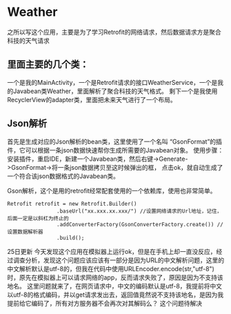 # Weather
之所以写这个应用，主要是为了学习Retrofit的网络请求，然后数据请求方是聚合科技的天气请求

## 里面主要的几个类：
一个是我的MainActivity，一个是Retrofit请求的接口WeatherService，一个是我的Javabean类Weather，里面解析了聚合科技的天气格式。
剩下一个是我使用RecyclerView的adapter类，里面把未来天气进行了一个布局。
## Json解析
首先是生成对应的Json解析的bean类，这里使用了一个名叫 “GsonFormat”的插件，它可以根据一条json数据快速帮你生成所需要的Javabean对象。
使用步骤：安装插件，重启IDE，新建一个Javabean类，然后右键->Generate->GsonFormat->将一条json数据拷贝至这时候弹出的框，
点击ok，就自动生成了一个符合该json数据格式的Javabean类。

Gson解析，这个是用的retrofit经常配套使用的一个依赖库，使用也非常简单。

```
Retrofit retrofit = new Retrofit.Builder()
                .baseUrl("xx.xxx.xx.xxx/") //设置网络请求的Url地址，记住，后面一定是以斜杠为终止的
                .addConverterFactory(GsonConverterFactory.create()) //设置数据解析器
                .build();
```

25日更新
今天发现这个应用在模拟器上运行ok，但是在手机上却一直没反应，经过调查分析，发现这个问题应该应该有一部分是因为URL的中文解析问题，这里的中文解析默认是utf-8的，但我在代码中使用URLEncoder.encode(str,"utf-8")时，原先在模拟器上可以请求网络的app，反而请求失败了，原因是因为不支持该地名。
这里问题就来了，在网页请求中，中文的编码默认是utf-8，我提前将中文以utf-8的格式编码，并以get请求发出去，返回值竟然说不支持该地名，是因为我提前给它编码了，所有对方服务器不会再次对其解码么？
这个问题待解决
